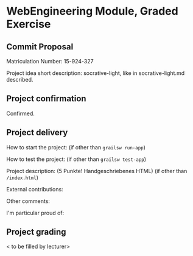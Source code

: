 # WebEngineering Module, Graded Exercise

## Commit Proposal

Matriculation Number: 15-924-327

Project idea short description: socrative-light, like in socrative-light.md described.


## Project confirmation

Confirmed.


## Project delivery <to be filled by student>

How to start the project: (if other than `grailsw run-app`)

How to test the project:  (if other than `grailsw test-app`)

Project description: (5 Punkte! Handgeschriebenes HTML)     (if other than `/index.html`)

External contributions:

Other comments: 

I'm particular proud of:


## Project grading 

< to be filled by lecturer>
